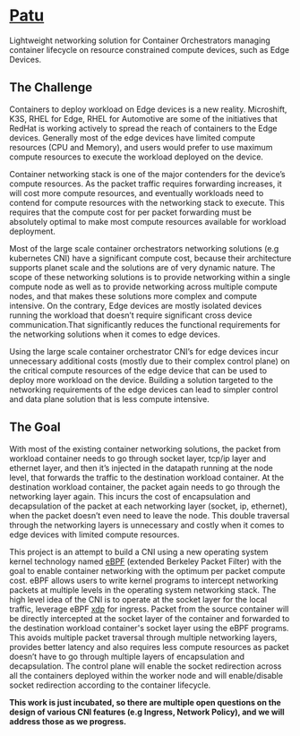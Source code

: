 # [Patu](https://en.wikipedia.org/wiki/Patu_digua)

Lightweight networking solution for Container Orchestrators managing container lifecycle on resource constrained compute devices, such as Edge Devices.

## The Challenge

Containers to deploy workload on Edge devices is a new reality. Microshift, K3S, RHEL for Edge, RHEL for Automotive are some of the initiatives that RedHat is working actively to spread the reach of containers to the Edge devices. Generally most of the edge devices have limited compute resources (CPU and Memory), and users would prefer to use maximum compute resources to execute the workload deployed on the device.

Container networking stack is one of the major contenders for the device’s compute resources. As the packet traffic requires forwarding increases, it will cost more compute resources, and eventually workloads need to contend for compute resources with the networking stack to execute. This requires that the compute cost for per packet forwarding must be absolutely optimal to make most compute resources available for workload deployment.

Most of the large scale container orchestrators networking solutions (e.g kubernetes CNI) have a significant compute cost, because their architecture supports planet scale and the solutions are of very dynamic nature. The scope of these networking solutions is to provide networking within a single compute node as well as to provide networking across multiple compute nodes, and that makes these solutions more complex and compute intensive. On the contrary, Edge devices are mostly isolated devices running the workload that doesn’t require significant cross device communication.That significantly reduces the functional requirements for the networking solutions when it comes to edge devices.

Using the large scale container orchestrator CNI’s for edge devices incur unnecessary additional costs (mostly due to their complex control plane) on the critical compute resources of the edge device that can be used to deploy more workload on the device. Building a solution targeted to the networking requirements of the  edge devices can lead to simpler control and data plane solution that is less compute intensive.

## The Goal

With most of the existing container networking solutions, the packet from workload container needs to go through socket layer, tcp/ip layer and ethernet layer, and then it’s injected in the datapath running at the node level, that forwards the traffic to the destination workload container. At the destination workload container, the packet again needs to go through the networking layer again. This incurs the cost of encapsulation and decapsulation of the packet at each networking layer (socket, ip, ethernet), when the packet doesn’t even need to leave the node. This double traversal through the networking layers is unnecessary and costly when it comes to edge devices with limited compute resources.

This project is an attempt to build a CNI using a new operating system kernel technology named [eBPF](https://ebpf.io/what-is-ebpf) (extended Berkeley Packet Filter) with the goal to enable container networking with the optimum per packet compute cost. eBPF allows users to write kernel programs to intercept networking packets at multiple levels in the operating system networking stack. The high level idea of the CNI is to operate at the socket layer for the local traffic, leverage eBPF [xdp](https://developers.redhat.com/blog/2021/04/01/get-started-with-xdp) for ingress. Packet from the source container will be directly intercepted at the socket layer of the container and forwarded to the destination workload container's socket layer using the eBPF programs. This avoids multiple packet traversal through multiple networking layers, provides better latency and also requires less compute resources as packet doesn’t have to go through multiple layers of encapsulation and decapsulation. The control plane will enable the socket redirection across all the containers deployed within the worker node and will enable/disable socket redirection according to the container lifecycle.

**This work is just incubated, so there are multiple open questions on the design of various CNI features (e.g Ingress, Network Policy), and we will address those as we progress.**
